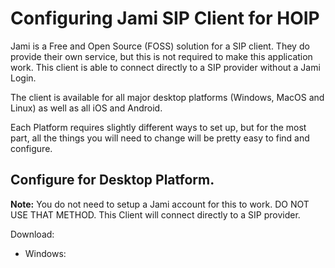 # Configuring Jami SIP Client for HOIP

Jami is a Free and Open Source (FOSS) solution for a SIP client. They do provide their own service, but this is not required to make this application work. This client is able to connect directly to a SIP provider without a Jami Login.

The client is available for all major desktop platforms (Windows, MacOS and Linux) as well as all iOS and Android.

Each Platform requires slightly different ways to set up, but for the most part, all the things you will need to change will be pretty easy to find and configure.

## Configure for Desktop Platform.

**Note:** You do not need to setup a Jami account for this to work. DO NOT USE THAT METHOD. This Client will connect directly to a SIP provider.

Download:

* Windows:

